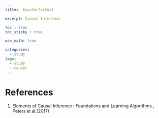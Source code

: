```yaml
---
title:  Counterfactual

excerpt: Causal Inference  

toc : true
toc_sticky : true  

use_math: true

categories:
  - study
tags:
  - study
  - causal
---
```


# References
1. Elements of Causal Inference : Foundations and Learning Algorithms , Peters et al.(2017)